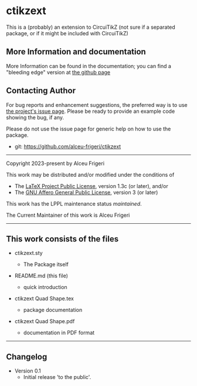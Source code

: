 ctikzext
==========

This is a (probably) an extension to CircuiTikZ (not sure if a separated package, or if it might be included with CircuiTikZ)

<!---
For more details,  see the (some) documentation,

[ctikzext.pdf](http://mirrors.ctan.org/macros/latex/contrib/ctikzext/doc/ctikzext.pdf)

--------------

## Requirements
* none besides a fairly recent LaTeX distribution as recent as 2022/06/01
(with the new in kernel *\ProcessKeyOptions* and *\NewDocumentCommand*)

## Installation
The stable version is available at [CTAN](https://ctan.org/pkg/ctikzext).

## Usage
### Stable version
Just place
```latex
  \usepackage{ctikzext}
```

in the preamble and compile away.


Be aware that options might change between versions, so you have to check them manually.
--->

## More Information and documentation
More Information can be found in the documentation; you can find a  "bleeding edge" version
at [the github page](http://github.com/alceu-frigeri/ctikzext)

## Contacting Author

For bug reports and enhancement suggestions, the preferred way is to use
[the project's issue page](https://github.com/alceu-frigeri/ctikzext/issues).
Please be ready to provide an example code showing the bug, if any.

Please do not use the issue page for generic help on how to use the package.

* git: https://github.com/alceu-frigeri/ctikzext

-------------
Copyright 2023-present by Alceu Frigeri

 This work may be distributed and/or modified under the
 conditions of

 * The [LaTeX Project Public License](http://www.latex-project.org/lppl.txt), version 1.3c (or later), and/or
 * The [GNU Affero General Public License](https://www.gnu.org/licenses/agpl-3.0.html), version 3 (or later)

This work has the LPPL maintenance status *maintained*.

The Current Maintainer of this work is Alceu Frigeri

-------------
## This work consists of the files

* ctikzext.sty
    - The Package itself

* README.md (this file)
    - quick introduction

* ctikzext Quad Shape.tex
    - package documentation

* ctikzext Quad Shape.pdf
    - documentation in PDF format

-------------

## Changelog


* Version 0.1
    - Initial release 'to the public'.
